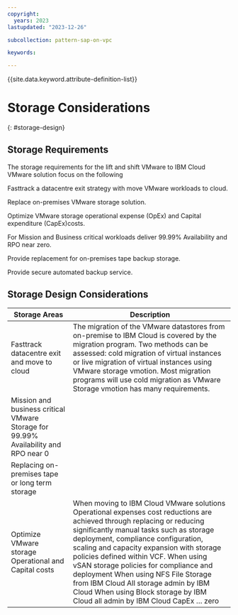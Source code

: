 ```yaml
---
copyright:
  years: 2023
lastupdated: "2023-12-26"

subcollection: pattern-sap-on-vpc

keywords:

---
```


{{site.data.keyword.attribute-definition-list}}

# Storage Considerations

{: \#storage-design}

## Storage Requirements

The storage requirements for the lift and shift VMware to IBM Cloud VMware solution focus on the following

Fasttrack a datacentre exit strategy with move VMware workloads to cloud.

Replace on-premises VMware storage solution.

Optimize VMware storage operational expense (OpEx) and Capital expenditure (CapEx)costs.

For Mission and Business critical workloads deliver 99.99% Availability and RPO near zero.

Provide replacement for on-premises tape backup storage.

Provide secure automated backup service.

## Storage Design Considerations

| Storage Areas                                                                       | Description                                                                                                                                                                                                                                                                                                                                                                                                                                                                                                  |
|-------------------------------------------------------------------------------------|--------------------------------------------------------------------------------------------------------------------------------------------------------------------------------------------------------------------------------------------------------------------------------------------------------------------------------------------------------------------------------------------------------------------------------------------------------------------------------------------------------------|
| Fasttrack datacentre exit and move to cloud                                         | The migration of the VMware datastores from on-premise to IBM Cloud is covered by the migration program. Two methods can be assessed: cold migration of virtual instances or live migration of virtual instances using VMware storage vmotion. Most migration programs will use cold migration as VMware Storage vmotion has many requirements.                                                                                                                                                              |
| Mission and business critical VMware Storage for 99.99% Availability and RPO near 0 |                                                                                                                                                                                                                                                                                                                                                                                                                                                                                                              |
| Replacing on-premises tape or long term storage                                     |                                                                                                                                                                                                                                                                                                                                                                                                                                                                                                              |
| Optimize VMware storage Operational and Capital costs                               | When moving to IBM Cloud VMware solutions Operational expenses cost reductions are achieved through replacing or reducing significantly manual tasks such as storage deployment, compliance configuration, scaling and capacity expansion with storage policies defined within VCF.  When using vSAN storage policies for compliance and deployment   When using NFS File Storage from IBM Cloud  All storage admin by IBM Cloud When using Block storage by IBM Cloud all admin by IBM Cloud  CapEx … zero  |
